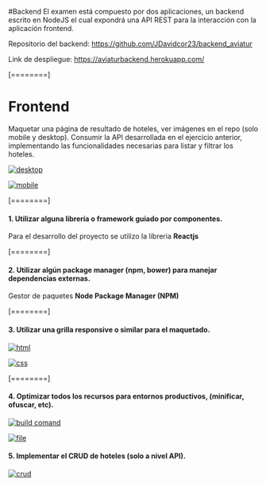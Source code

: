 #Backend
El examen está compuesto por dos aplicaciones, un backend escrito en NodeJS el cual
expondrá una API REST para la interacción con la aplicación frontend.

Repositorio del backend: https://github.com/JDavidcor23/backend_aviatur

Link de despliegue:
https://aviaturbackend.herokuapp.com/

[========]

#  Frontend
Maquetar una página de resultado de hoteles, ver imágenes en el repo (solo mobile y
desktop). Consumir la API desarrollada en el ejercicio anterior, implementando las
funcionalidades necesarias para listar y filtrar los hoteles.

[![desktop](https://res.cloudinary.com/dhu6ga6hl/image/upload/v1649780294/dewehrjurxvzkpvg2ahy.png "desktop")](https://res.cloudinary.com/dhu6ga6hl/image/upload/v1649780294/dewehrjurxvzkpvg2ahy.png "desktop")

[![mobile](https://res.cloudinary.com/dhu6ga6hl/image/upload/v1649780292/jqb35yyy9mtrxzzvyqfg.png "mobile")](https://res.cloudinary.com/dhu6ga6hl/image/upload/v1649780292/jqb35yyy9mtrxzzvyqfg.png "mobile")


[========]



#### 1. Utilizar alguna librería o framework guiado por componentes.

Para el desarrollo del proyecto se utilizo la libreria **Reactjs**

[========]
#### 2. Utilizar algún package manager (npm, bower) para manejar dependencias externas.

Gestor de paquetes **Node Package Manager (NPM)**

[========]
#### 3. Utilizar una grilla responsive o similar para el maquetado.
[![html](https://res.cloudinary.com/dhu6ga6hl/image/upload/v1649777554/bydab4ucrapb9qqkbpsj.png "html")](https://res.cloudinary.com/dhu6ga6hl/image/upload/v1649777554/bydab4ucrapb9qqkbpsj.png "html")

[![css](https://res.cloudinary.com/dhu6ga6hl/image/upload/v1649777555/wurxx8co1ornxxjw063c.png "css")](https://res.cloudinary.com/dhu6ga6hl/image/upload/v1649777555/wurxx8co1ornxxjw063c.png "css")

[========]
#### 4. Optimizar todos los recursos para entornos productivos, (minificar, ofuscar, etc).

[![build comand](https://res.cloudinary.com/dhu6ga6hl/image/upload/v1649777993/dvipdtmvzuvjhyejjljj.png "build comand")](https://res.cloudinary.com/dhu6ga6hl/image/upload/v1649777993/dvipdtmvzuvjhyejjljj.png "build comand")

[![file](https://res.cloudinary.com/dhu6ga6hl/image/upload/v1649778069/kjssnu359dnxtc68pkmg.png "file")](https://res.cloudinary.com/dhu6ga6hl/image/upload/v1649778069/kjssnu359dnxtc68pkmg.png "file")

#### 5. Implementar el CRUD de hoteles (solo a nivel API).
[![crud](https://res.cloudinary.com/dhu6ga6hl/image/upload/v1649780504/qidevhot45a39430lop1.png "crud")](https://res.cloudinary.com/dhu6ga6hl/image/upload/v1649780504/qidevhot45a39430lop1.png "crud")